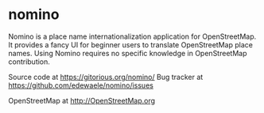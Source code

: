 nomino
======

Nomino is a place name internationalization application for OpenStreetMap. It provides a fancy UI for beginner users to translate OpenStreetMap place names. Using Nomino requires no specific knowledge in OpenStreetMap contribution. 

Source code at https://gitorious.org/nomino/
Bug tracker at https://github.com/edewaele/nomino/issues

OpenStreetMap at http://OpenStreetMap.org
